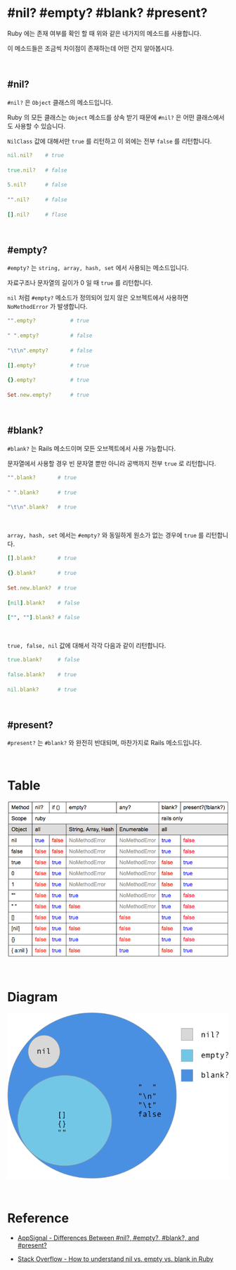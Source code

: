 # #nil? #empty? #blank? #present?

Ruby 에는 존재 여부를 확인 할 때 위와 같은 네가지의 메소드를 사용합니다.

이 메소드들은 조금씩 차이점이 존재하는데 어떤 건지 알아봅시다.

<br>

## #nil?

`#nil?` 은 `Object` 클래스의 메소드입니다.

Ruby 의 모든 클래스는 `Object` 메소드를 상속 받기 때문에 `#nil?` 은 어떤 클래스에서도 사용할 수 있습니다.

`NilClass` 값에 대해서만 `true` 를 리턴하고 이 외에는 전부 `false` 를 리턴합니다.

```ruby
nil.nil?    # true

true.nil?   # false

5.nil?      # false

"".nil?     # false

[].nil?     # flase
```

<br>

## #empty?

`#empty?` 는 `string, array, hash, set` 에서 사용되는 메소드입니다.

자료구조나 문자열의 길이가 0 일 때 `true` 를 리턴합니다.

`nil` 처럼 `#empty?` 메소드가 정의되어 있지 않은 오브젝트에서 사용하면 `NoMethodError` 가 발생합니다.

```ruby
"".empty?           # true

" ".empty?          # false

"\t\n".empty?       # false

[].empty?           # true

{}.empty?           # true

Set.new.empty?      # true
```

<br>

## #blank?

`#blank?` 는 Rails 메소드이며 모든 오브젝트에서 사용 가능합니다.

문자열에서 사용할 경우 빈 문자열 뿐만 아니라 공백까지 전부 `true` 로 리턴합니다.

```ruby
"".blank?       # true

" ".blank?      # true

"\t\n".blank?   # true
```

<br>

`array, hash, set` 에서는 `#empty?` 와 동일하게 원소가 없는 경우에 `true` 를 리턴합니다.

```ruby
[].blank?       # true

{}.blank?       # true

Set.new.blank?  # true

[nil].blank?    # false

["", ""].blank? # false
```

<br>

`true, false, nil` 값에 대해서 각각 다음과 같이 리턴합니다.

```ruby
true.blank?     # false

false.blank?    # true

nil.blank?      # true
```

<br>

## #present?

`#present?` 는 `#blank?` 와 완전히 반대되며, 마찬가지로 Rails 메소드입니다.

<br>

# Table

![](../images/ruby_table.png)

<br>

# Diagram

![](../images/ruby_diagram.png)

<br>

# Reference

- [AppSignal - Differences Between #nil?, #empty?, #blank?, and #present?](https://blog.appsignal.com/2018/09/11/differences-between-nil-empty-blank-and-present.html)

- [Stack Overflow - How to understand nil vs. empty vs. blank in Ruby](https://stackoverflow.com/questions/885414/how-to-understand-nil-vs-empty-vs-blank-in-ruby)
